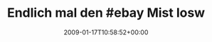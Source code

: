 ---
retweeted: false
source: <a href="http://twitter.com" rel="nofollow">Twitter Web Client</a>
entities:
  hashtags:
  - text: ebay
    indices:
    - '16'
    - '21'
  - text: fail
    indices:
    - '79'
    - '84'
  symbols: []
  user_mentions: []
  urls: []
display_text_range:
- '0'
- '84'
favorite_count: '0'
id_str: '1125953747'
truncated: false
retweet_count: '0'
id: '1125953747'
created_at: Sat Jan 17 10:58:52 +0000 2009
favorited: false
full_text: 'Endlich mal den #ebay Mist loswerden. Drucken, schauen einpacken. 3...
  2.. 1.. #fail'
lang: de
tags:
- ebay
- fail
- pesos:twitter
date: '2009-01-17T10:58:52+00:00'
src: https://twitter.com/bascht/status/1125953747
original_url: https://twitter.com/bascht/status/1125953747
type: twitter_tweet
text: 'Endlich mal den #ebay Mist loswerden. Drucken, schauen einpacken. 3... 2..
  1.. #fail'
title: 'Endlich mal den #ebay Mist losw'

---